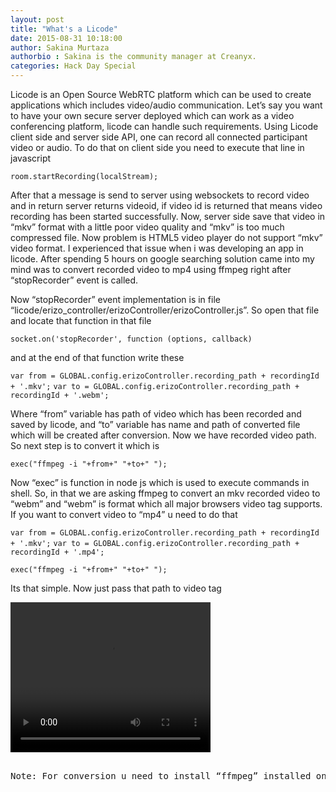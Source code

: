 ```yaml
---
layout: post
title: "What's a Licode"
date: 2015-08-31 10:18:00
author: Sakina Murtaza
authorbio : Sakina is the community manager at Creanyx. 
categories: Hack Day Special 
---
```

Licode is an Open Source WebRTC platform which can be used to create applications which includes video/audio communication. Let’s say you want to have your own secure server deployed which can work as a video conferencing platform, licode can handle such requirements. Using Licode client side and server side API, one can record all connected participant video or audio. To do that on client side you need to execute that line in javascript 

``room.startRecording(localStream);``

After that a message is send to server using websockets to record video and in return server returns videoid, if video id is returned that means video recording has been started successfully. Now, server side save that video in “mkv” format with a little poor video quality and “mkv” is too much compressed file. Now problem is HTML5 video player do not support “mkv” video format. I experienced that issue when i was developing an app in licode. After spending 5 hours on google searching solution came into my mind was to convert recorded video to mp4 using ffmpeg right after “stopRecorder” event is called.

Now “stopRecorder” event implementation is in file “licode/erizo_controller/erizoController/erizoController.js”. So open that file and locate that function in that file

``socket.on('stopRecorder', function (options, callback)``

and at the end of that function write these 

``var from = GLOBAL.config.erizoController.recording_path + recordingId + '.mkv';``
``var to = GLOBAL.config.erizoController.recording_path + recordingId + '.webm';``

Where “from” variable has path of video which has been recorded and saved by licode, and “to” variable has name and path of converted file which will be created after conversion. Now we have recorded video path. So next step is to convert it which is 

``exec("ffmpeg -i "+from+" "+to+" ");``

Now “exec” is function in node js which is used to execute commands in shell. So, in that we are asking ffmpeg to convert an mkv recorded video to “webm” and “webm” is format which all major browsers video tag supports. If you want to convert video to “mp4” u need to do that

``var from = GLOBAL.config.erizoController.recording_path + recordingId + '.mkv';``
``var to = GLOBAL.config.erizoController.recording_path + recordingId + '.mp4';``

``exec("ffmpeg -i "+from+" "+to+" ");``

Its that simple. Now just pass that path to video tag 

<pre><code><video width="320" height="240" controls>
    <source src="path/of/your/video.webm" type="video/webm"> <!-- “webm” or “mp4” -->
    Your browser does not support the video tag.
</video></code><pre>

Note: For conversion u need to install “ffmpeg” installed on “ubuntu”. To install “ffmpeg” please read and follow that article http://linuxg.net/how-to-install-ffmpeg-2-4-2-on-ubuntu-14-04-linux-mint-17-elementary-os-0-3-deepin-2014-and-other-ubuntu-14-04-derivatives/


